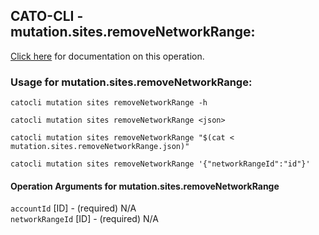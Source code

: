 
## CATO-CLI - mutation.sites.removeNetworkRange:
[Click here](https://api.catonetworks.com/documentation/#mutation-mutation.sites.removeNetworkRange) for documentation on this operation.

### Usage for mutation.sites.removeNetworkRange:

`catocli mutation sites removeNetworkRange -h`

`catocli mutation sites removeNetworkRange <json>`

`catocli mutation sites removeNetworkRange "$(cat < mutation.sites.removeNetworkRange.json)"`

`catocli mutation sites removeNetworkRange '{"networkRangeId":"id"}'`


#### Operation Arguments for mutation.sites.removeNetworkRange ####

`accountId` [ID] - (required) N/A    
`networkRangeId` [ID] - (required) N/A    

